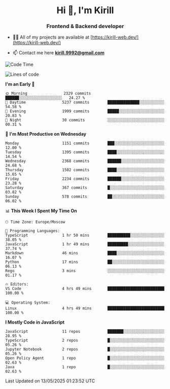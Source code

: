 <h1 align="center">Hi 👋, I'm Kirill</h1>
<h3 align="center">Frontend & Backend developer</h3>

- 👨‍💻 All of my projects are available at [https://kirill-web.dev/](https://kirill-web.dev/)

- 📫 Contact me here **kirill.9992@gmail.com**











<!--START_SECTION:waka-->
![Code Time](http://img.shields.io/badge/Code%20Time-2%2C240%20hrs%2049%20mins-blue)

![Lines of code](https://img.shields.io/badge/From%20Hello%20World%20I%27ve%20Written-5.6%20million%20lines%20of%20code-blue)

**I'm an Early 🐤** 

```text
🌞 Morning                2329 commits        ██████░░░░░░░░░░░░░░░░░░░   24.27 % 
🌆 Daytime                5237 commits        ██████████████░░░░░░░░░░░   54.58 % 
🌃 Evening                1999 commits        █████░░░░░░░░░░░░░░░░░░░░   20.83 % 
🌙 Night                  30 commits          ░░░░░░░░░░░░░░░░░░░░░░░░░   00.31 % 
```
📅 **I'm Most Productive on Wednesday** 

```text
Monday                   1151 commits        ███░░░░░░░░░░░░░░░░░░░░░░   12.00 % 
Tuesday                  1395 commits        ████░░░░░░░░░░░░░░░░░░░░░   14.54 % 
Wednesday                2368 commits        ██████░░░░░░░░░░░░░░░░░░░   24.68 % 
Thursday                 1502 commits        ████░░░░░░░░░░░░░░░░░░░░░   15.65 % 
Friday                   2234 commits        ██████░░░░░░░░░░░░░░░░░░░   23.28 % 
Saturday                 367 commits         █░░░░░░░░░░░░░░░░░░░░░░░░   03.82 % 
Sunday                   578 commits         ██░░░░░░░░░░░░░░░░░░░░░░░   06.02 % 
```


📊 **This Week I Spent My Time On** 

```text
🕑︎ Time Zone: Europe/Moscow

💬 Programming Languages: 
TypeScript               1 hr 50 mins        ██████████░░░░░░░░░░░░░░░   38.05 % 
JavaScript               1 hr 49 mins        █████████░░░░░░░░░░░░░░░░   37.74 % 
Markdown                 46 mins             ████░░░░░░░░░░░░░░░░░░░░░   16.07 % 
Python                   17 mins             ██░░░░░░░░░░░░░░░░░░░░░░░   06.13 % 
Rego                     3 mins              ░░░░░░░░░░░░░░░░░░░░░░░░░   01.17 % 

🔥 Editors: 
VS Code                  4 hrs 49 mins       █████████████████████████   100.00 % 

💻 Operating System: 
Linux                    4 hrs 49 mins       █████████████████████████   100.00 % 
```

**I Mostly Code in JavaScript** 

```text
JavaScript               11 repos            ███████░░░░░░░░░░░░░░░░░░   28.95 % 
TypeScript               2 repos             █░░░░░░░░░░░░░░░░░░░░░░░░   05.26 % 
Jupyter Notebook         2 repos             █░░░░░░░░░░░░░░░░░░░░░░░░   05.26 % 
Open Policy Agent        1 repo              █░░░░░░░░░░░░░░░░░░░░░░░░   02.63 % 
Java                     1 repo              █░░░░░░░░░░░░░░░░░░░░░░░░   02.63 % 
```




 Last Updated on 13/05/2025 01:23:52 UTC
<!--END_SECTION:waka-->
